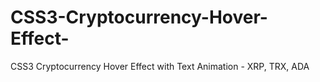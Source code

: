 # CSS3-Cryptocurrency-Hover-Effect-
CSS3 Cryptocurrency Hover Effect with Text Animation - XRP, TRX, ADA
